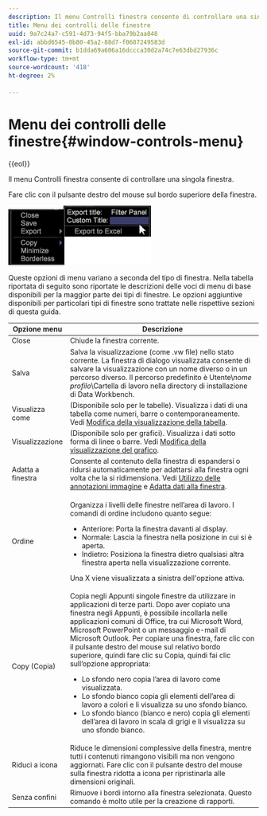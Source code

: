 ```yaml
---
description: Il menu Controlli finestra consente di controllare una singola finestra.
title: Menu dei controlli delle finestre
uuid: 9a7c24a7-c591-4d73-94f5-bba79b2aa848
exl-id: abbd6545-0b80-45a2-88d7-f0687249583d
source-git-commit: b1dda69a606a16dccca30d2a74c7e63dbd27936c
workflow-type: tm+mt
source-wordcount: '418'
ht-degree: 2%

---
```


# Menu dei controlli delle finestre{#window-controls-menu}

{{eol}}

Il menu Controlli finestra consente di controllare una singola finestra.

Fare clic con il pulsante destro del mouse sul bordo superiore della finestra.

![](assets/mnu_window_TitleBar.png)

Queste opzioni di menu variano a seconda del tipo di finestra. Nella tabella riportata di seguito sono riportate le descrizioni delle voci di menu di base disponibili per la maggior parte dei tipi di finestre. Le opzioni aggiuntive disponibili per particolari tipi di finestre sono trattate nelle rispettive sezioni di questa guida.

<table id="table_13ADF7B7E50E44D890768A5F9BAC8D06"> 
 <thead> 
  <tr> 
   <th colname="col1" class="entry"> Opzione menu </th> 
   <th colname="col2" class="entry"> Descrizione </th> 
  </tr> 
 </thead>
 <tbody> 
  <tr> 
   <td colname="col1"> Close </td> 
   <td colname="col2"> Chiude la finestra corrente. </td> 
  </tr> 
  <tr> 
   <td colname="col1"> Salva </td> 
   <td colname="col2">Salva la visualizzazione (come <span class="filepath"> .vw</span> file) nello stato corrente. La finestra di dialogo visualizzata consente di salvare la visualizzazione con un nome diverso o in un percorso diverso. Il percorso predefinito è Utente\<i>nome profilo</i>\Cartella di lavoro nella directory di installazione di Data Workbench. </td> 
  </tr> 
  <tr> 
   <td colname="col1"> Visualizza come </td> 
   <td colname="col2">(Disponibile solo per le tabelle). Visualizza i dati di una tabella come numeri, barre o contemporaneamente. Vedi <a href="../../../home/c-get-started/c-analysis-vis/c-tables/c-chg-tbl-disp.md#concept-c515caeefce9495f88873a10dc112770"> Modifica della visualizzazione della tabella</a>. </td> 
  </tr> 
  <tr> 
   <td colname="col1"> Visualizzazione </td> 
   <td colname="col2">(Disponibile solo per grafici). Visualizza i dati sotto forma di linee o barre. Vedi <a href="../../../home/c-get-started/c-analysis-vis/c-graphs/c-chg-graph-disp.md#concept-eaba669d90f64cfa872f1397205fe2f7"> Modifica della visualizzazione del grafico</a>. </td> 
  </tr> 
  <tr> 
   <td colname="col1"> Adatta a finestra </td> 
   <td colname="col2">Consente al contenuto della finestra di espandersi o ridursi automaticamente per adattarsi alla finestra ogni volta che la si ridimensiona. Vedi <a href="../../../home/c-get-started/c-analysis-vis/c-annots/c-image-annots.md#concept-02081ed7d91c4fdcb8fc863f2a51c962"> Utilizzo delle annotazioni immagine</a> e <a href="../../../home/c-get-started/c-analysis-vis/c-tables/c-fit-data-win.md#concept-b812b1171fc240d9a4cf6d6d57f621a6"> Adatta dati alla finestra</a>. </td> 
  </tr> 
  <tr> 
   <td colname="col1"> Ordine </td> 
   <td colname="col2"> <p>Organizza i livelli delle finestre nell’area di lavoro. I comandi di ordine includono quanto segue: 
     <ul id="ul_90391B26719040AE8E0F80FE33B106FD"> 
      <li id="li_D1B38998C8CC452D8B642132B94F92F7">Anteriore: Porta la finestra davanti al display. </li> 
      <li id="li_71EEC709AA734924AE8740313031DF6E">Normale: Lascia la finestra nella posizione in cui si è aperta. </li> 
      <li id="li_B6489677FF5540E4BD854EE1CE504CCA">Indietro: Posiziona la finestra dietro qualsiasi altra finestra aperta nella visualizzazione corrente. </li> 
     </ul> </p> <p>Una X viene visualizzata a sinistra dell'opzione attiva. </p> </td> 
  </tr> 
  <tr> 
   <td colname="col1"> Copy (Copia) </td> 
   <td colname="col2">Copia negli Appunti singole finestre da utilizzare in applicazioni di terze parti. Dopo aver copiato una finestra negli Appunti, è possibile incollarla nelle applicazioni comuni di Office, tra cui Microsoft Word, Microsoft PowerPoint o un messaggio e-mail di Microsoft Outlook. Per copiare una finestra, fare clic con il pulsante destro del mouse sul relativo bordo superiore, quindi fare clic su <span class="uicontrol"> Copia</span>, quindi fai clic sull’opzione appropriata: 
    <ul id="ul_ECCD6A70729E40998C64714E01504995"> 
     <li id="li_21D375DAE7BC4F449C8A3225296A6D26">Lo sfondo nero copia l’area di lavoro come visualizzata. </li> 
     <li id="li_1B08C688678F42948E0952EEE0BF2B30">Lo sfondo bianco copia gli elementi dell’area di lavoro a colori e li visualizza su uno sfondo bianco. </li> 
     <li id="li_86F497A2275C43B5835DEDD0A4BF76E8">Lo sfondo bianco (bianco e nero) copia gli elementi dell’area di lavoro in scala di grigi e li visualizza su uno sfondo bianco. </li> 
    </ul> </td> 
  </tr> 
  <tr> 
   <td colname="col1"> Riduci a icona </td> 
   <td colname="col2"> Riduce le dimensioni complessive della finestra, mentre tutti i contenuti rimangono visibili ma non vengono aggiornati. Fare clic con il pulsante destro del mouse sulla finestra ridotta a icona per ripristinarla alle dimensioni originali. </td> 
  </tr> 
  <tr> 
   <td colname="col1"> Senza confini </td> 
   <td colname="col2"> Rimuove i bordi intorno alla finestra selezionata. Questo comando è molto utile per la creazione di rapporti. </td> 
  </tr> 
 </tbody> 
</table>
